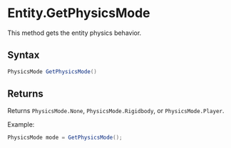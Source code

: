 # Entity.GetPhysicsMode

This method gets the entity physics behavior.

## Syntax

```csharp
PhysicsMode GetPhysicsMode()
```

## Returns

Returns `PhysicsMode.None`, `PhysicsMode.Rigidbody`, or `PhysicsMode.Player`.

Example:

```csharp
PhysicsMode mode = GetPhysicsMode();
```